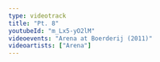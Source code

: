 ```yaml
---
type: videotrack
title: "Pt. 8"
youtubeId: "m_Lx5-yO2lM"
videoevents: "Arena at Boerderij (2011)"
videoartists: ["Arena"]
---
```


